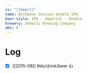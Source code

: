 ```yaml
---
is: "[[beer]]"
name: Wishbone Session Double IPA
beer-style: IPA - Imperial - Double
brewery: Shmaltz Brewing Company
abv: 8
---
```

# Log
- [x] [[2015-08]] #do/drink/beer 👍
